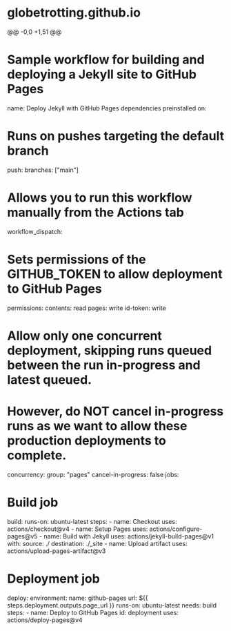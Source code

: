 # globetrotting.github.io
@@ -0,0 +1,51 @@
# Sample workflow for building and deploying a Jekyll site to GitHub Pages
name: Deploy Jekyll with GitHub Pages dependencies preinstalled
on:
  # Runs on pushes targeting the default branch
  push:
    branches: ["main"]
  # Allows you to run this workflow manually from the Actions tab
  workflow_dispatch:
# Sets permissions of the GITHUB_TOKEN to allow deployment to GitHub Pages
permissions:
  contents: read
  pages: write
  id-token: write
# Allow only one concurrent deployment, skipping runs queued between the run in-progress and latest queued.
# However, do NOT cancel in-progress runs as we want to allow these production deployments to complete.
concurrency:
  group: "pages"
  cancel-in-progress: false
jobs:
  # Build job
  build:
    runs-on: ubuntu-latest
    steps:
      - name: Checkout
        uses: actions/checkout@v4
      - name: Setup Pages
        uses: actions/configure-pages@v5
      - name: Build with Jekyll
        uses: actions/jekyll-build-pages@v1
        with:
          source: ./
          destination: ./_site
      - name: Upload artifact
        uses: actions/upload-pages-artifact@v3
  # Deployment job
  deploy:
    environment:
      name: github-pages
      url: ${{ steps.deployment.outputs.page_url }}
    runs-on: ubuntu-latest
    needs: build
    steps:
      - name: Deploy to GitHub Pages
        id: deployment
        uses: actions/deploy-pages@v4
